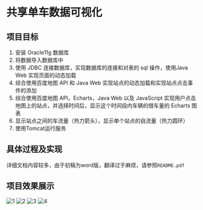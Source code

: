 # 共享单车数据可视化

## 项目目标

1. 安装 Oracle11g 数据库
2. 将数据导入数据库中
3. 使用 JDBC 连接数据库，实现数据库的连接和对表的 sql 操作，使用Java Web 实现页面的动态加载
4. 综合使用百度地图 API 和 Java Web 实现站点的动态加载和实现站点点击事件的添加
5. 综合使用百度地图 API，Echarts，Java Web 以及 JavaScript 实现用户点击地图上的站点，并选择时间后，显示这个时间段内车辆的借车量的 Echarts 图表 
6. 显示站点之间的车流量（热力箭头），显示单个站点的自流量（热力圆环）
7. 使用Tomcat运行服务

## 具体过程及实现

​	详细文档内容较多，由于初稿为word版，翻译过于麻烦，请参照`README.pdf`

## 项目效果展示

![1](http://pic.xcq5120.xyz/mobike-visualize/1.png)
![2](http://pic.xcq5120.xyz/mobike-visualize/2.png)
![3](http://pic.xcq5120.xyz/mobike-visualize/3.png)
![4](http://pic.xcq5120.xyz/mobike-visualize/4.png)

